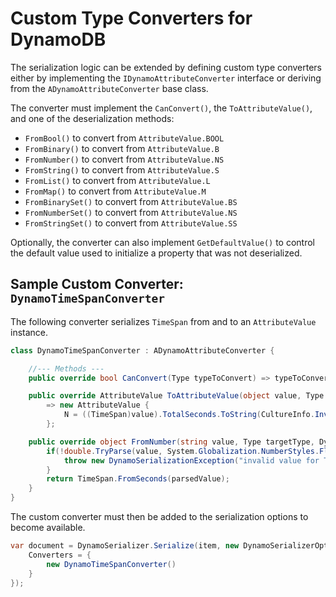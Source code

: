 # Custom Type Converters for DynamoDB

The serialization logic can be extended by defining custom type converters either by implementing the `IDynamoAttributeConverter` interface or deriving from the `ADynamoAttributeConverter` base class.

The converter must implement the `CanConvert()`, the `ToAttributeValue()`, and one of the deserialization methods:
* `FromBool()` to convert from `AttributeValue.BOOL`
* `FromBinary()` to convert from `AttributeValue.B`
* `FromNumber()` to convert from `AttributeValue.NS`
* `FromString()` to convert from `AttributeValue.S`
* `FromList()` to convert from `AttributeValue.L`
* `FromMap()` to convert from `AttributeValue.M`
* `FromBinarySet()` to convert from `AttributeValue.BS`
* `FromNumberSet()` to convert from `AttributeValue.NS`
* `FromStringSet()` to convert from `AttributeValue.SS`

Optionally, the converter can also implement `GetDefaultValue()` to control the default value used to initialize a property that was not deserialized.

## Sample Custom Converter: `DynamoTimeSpanConverter`
The following converter serializes `TimeSpan` from and to an `AttributeValue` instance.

```csharp
class DynamoTimeSpanConverter : ADynamoAttributeConverter {

    //--- Methods ---
    public override bool CanConvert(Type typeToConvert) => typeToConvert == typeof(TimeSpan);

    public override AttributeValue ToAttributeValue(object value, Type targetType, DynamoSerializerOptions options)
        => new AttributeValue {
            N = ((TimeSpan)value).TotalSeconds.ToString(CultureInfo.InvariantCulture)
        };

    public override object FromNumber(string value, Type targetType, DynamoSerializerOptions options) {
        if(!double.TryParse(value, System.Globalization.NumberStyles.Float | System.Globalization.NumberStyles.AllowThousands, CultureInfo.InvariantCulture, out var parsedValue)) {
            throw new DynamoSerializationException("invalid value for TimeSpan");
        }
        return TimeSpan.FromSeconds(parsedValue);
    }
}
```

The custom converter must then be added to the serialization options to become available.

```csharp
var document = DynamoSerializer.Serialize(item, new DynamoSerializerOptions {
    Converters = {
        new DynamoTimeSpanConverter()
    }
});
```
